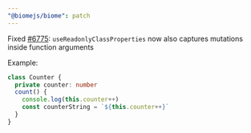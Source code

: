 ```yaml
---
"@biomejs/biome": patch
---
```


Fixed [#6775](https://github.com/biomejs/biome/issues/6775): `useReadonlyClassProperties` now also captures mutations inside function arguments

Example:

```ts
class Counter {
  private counter: number
  count() {
    console.log(this.counter++)
    const counterString = `${this.counter++}`
  }
}
```
